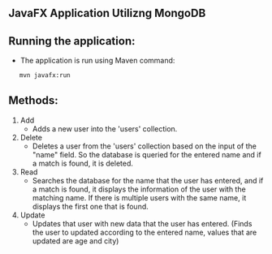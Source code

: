 ## JavaFX Application Utilizng MongoDB

## Running the application:
- The application is run using Maven command:
```bash
   mvn javafx:run
```
   

## Methods:
1. Add
   - Adds a new user into the 'users' collection.
2. Delete
   - Deletes a user from the 'users' collection based on the input of the "name" field. So the database is queried for the entered name and if a match is found, it is deleted.
3. Read
   - Searches the database for the name that the user has entered, and if a match is found, it displays the information of the user with the matching name. If there is multiple users with the same name, it displays the first one that is found.
4. Update
   - Updates that user with new data that the user has entered.   (Finds the user to updated according to the entered name, values that are updated are age and city)

